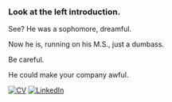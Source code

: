 ### Look at the left introduction.

See? He was a sophomore, dreamful.

Now he is, running on his M.S., just a dumbass.

Be careful.

He could make your company awful.


[![CV](https://img.shields.io/badge/CV-PDF-red)](./cv_250415.pdf)
[![LinkedIn](https://img.shields.io/badge/Profile-LinkedIn-blue?style=flat&logo=linkedin)](https://www.linkedin.com/in/daeil-han-892b3323b/)
